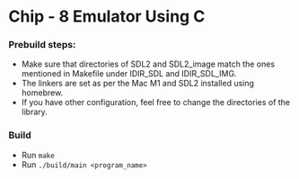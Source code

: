 # Chip - 8 Emulator Using C

### Prebuild steps:
- Make sure that directories of SDL2 and SDL2_image match the ones mentioned in Makefile under IDIR_SDL and IDIR_SDL_IMG.
- The linkers are set as per the Mac M1 and SDL2 installed using homebrew.
- If you have other configuration, feel free to change the directories of the library.

### Build
- Run `make`
- Run `./build/main <program_name>`
